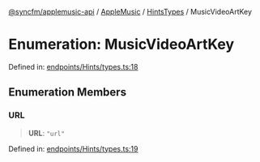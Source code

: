 [@syncfm/applemusic-api](../../../../../../globals.md) / [AppleMusic](../../../index.md) / [HintsTypes](../index.md) / MusicVideoArtKey

# Enumeration: MusicVideoArtKey

Defined in: [endpoints/Hints/types.ts:18](https://github.com/sync-fm/applemusic-api/blob/9471caba6a6b5bc92263ffc6e5d9c04672ec1f7f/src/endpoints/Hints/types.ts#L18)

## Enumeration Members

### URL

> **URL**: `"url"`

Defined in: [endpoints/Hints/types.ts:19](https://github.com/sync-fm/applemusic-api/blob/9471caba6a6b5bc92263ffc6e5d9c04672ec1f7f/src/endpoints/Hints/types.ts#L19)
